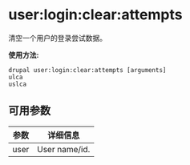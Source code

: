 # user:login:clear:attempts
清空一个用户的登录尝试数据。

**使用方法:**
```
drupal user:login:clear:attempts [arguments]
ulca
uslca
```

## 可用参数
参数 | 详细信息
---------|-------------
user | User name/id.
